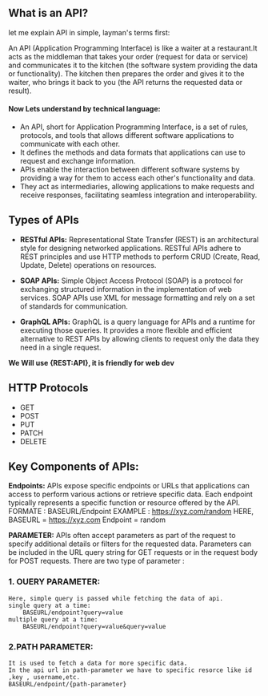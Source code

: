 ## What is an API? 

let me explain API in simple, layman's terms first:

An API (Application Programming Interface) is like a waiter at a restaurant.It acts as the middleman that takes your order (request for data or service) and communicates it to the kitchen (the software system providing the data or functionality). The kitchen then prepares the order and gives it to the waiter, who brings it back to you (the API returns the requested data or result).

#### Now Lets understand by technical language:

* An API, short for Application Programming Interface, is a set of rules, protocols, and tools that allows different software applications to communicate with each other.
* It defines the methods and data formats that applications can use to request and exchange information.
* APIs enable the interaction between different software systems by providing a way for them to access each other's functionality and data. 
* They act as intermediaries, allowing applications to make requests and receive responses, facilitating seamless integration and interoperability.

## Types of APIs

* **RESTful APIs:** Representational State Transfer (REST) is an architectural style for designing networked applications. RESTful APIs adhere to REST principles and use HTTP methods to perform CRUD (Create, Read, Update, Delete) operations on resources.

* **SOAP APIs:** Simple Object Access Protocol (SOAP) is a protocol for exchanging structured information in the implementation of web services. SOAP APIs use XML for message formatting and rely on a set of standards for communication.

* **GraphQL APIs:** GraphQL is a query language for APIs and a runtime for executing those queries. It provides a more flexible and efficient alternative to REST APIs by allowing clients to request only the data they need in a single request.

**We Will use {REST:API}, it is friendly for web dev**

## HTTP Protocols
* GET
* POST
* PUT
* PATCH 
* DELETE

##  Key Components of APIs:

**Endpoints:**
    APIs expose specific endpoints or URLs that applications can access to perform various actions or retrieve specific data. Each endpoint typically represents a specific function or resource offered by the API.
    FORMATE :
                BASEURL/Endpoint
    EXAMPLE :
                https://xyz.com/random
                HERE,
                BASEURL = https://xyz.com
                Endpoint = random

**PARAMETER:**
    APIs often accept parameters as part of the request to specify additional details or filters for the requested data. Parameters can be included in the URL query string for GET requests or in the request body for POST requests.
    There are two type of parameter :

### 1. OUERY PARAMETER:
    Here, simple query is passed while fetching the data of api. 
    single query at a time:
        BASEURL/endpoint?query=value
    multiple query at a time:
        BASEURL/endpoint?query=value&query=value

### 2.PATH PARAMETER:
    It is used to fetch a data for more specific data. 
    In the api url in path-parameter we have to specific resorce like id ,key , username,etc.
    BASEURL/endpoint/{path-parameter}

    


